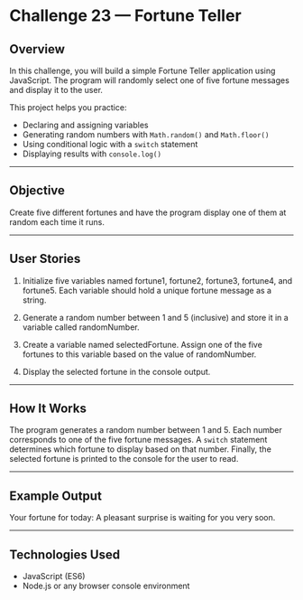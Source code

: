 # Challenge 23 — Fortune Teller

## Overview

In this challenge, you will build a simple Fortune Teller application using JavaScript.
The program will randomly select one of five fortune messages and display it to the user.

This project helps you practice:

* Declaring and assigning variables
* Generating random numbers with `Math.random()` and `Math.floor()`
* Using conditional logic with a `switch` statement
* Displaying results with `console.log()`

---

## Objective

Create five different fortunes and have the program display one of them at random each time it runs.

---

## User Stories

1. Initialize five variables named fortune1, fortune2, fortune3, fortune4, and fortune5.
   Each variable should hold a unique fortune message as a string.

2. Generate a random number between 1 and 5 (inclusive) and store it in a variable called randomNumber.

3. Create a variable named selectedFortune.
   Assign one of the five fortunes to this variable based on the value of randomNumber.

4. Display the selected fortune in the console output.

---

## How It Works

The program generates a random number between 1 and 5.
Each number corresponds to one of the five fortune messages.
A `switch` statement determines which fortune to display based on that number.
Finally, the selected fortune is printed to the console for the user to read.

---

## Example Output

Your fortune for today:
A pleasant surprise is waiting for you very soon.

---

## Technologies Used

* JavaScript (ES6)
* Node.js or any browser console environment
